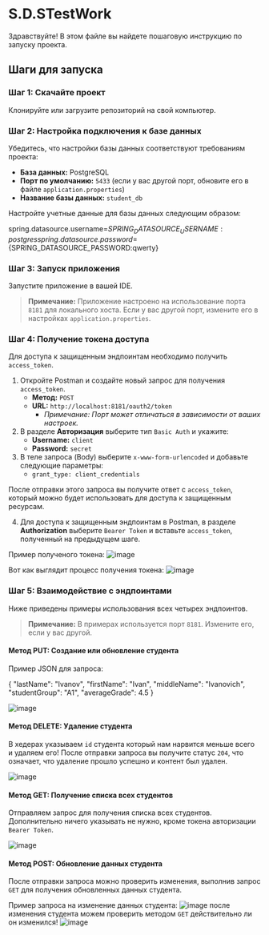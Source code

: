 # S.D.STestWork

Здравствуйте! В этом файле вы найдете пошаговую инструкцию по запуску проекта.

## Шаги для запуска

### Шаг 1: Скачайте проект

Клонируйте или загрузите репозиторий на свой компьютер.

### Шаг 2: Настройка подключения к базе данных

Убедитесь, что настройки базы данных соответствуют требованиям проекта:
- **База данных:** PostgreSQL
- **Порт по умолчанию:** `5433` (если у вас другой порт, обновите его в файле `application.properties`)
- **Название базы данных:** `student_db`

Настройте учетные данные для базы данных следующим образом:

spring.datasource.username=${SPRING_DATASOURCE_USERNAME:postgres}
spring.datasource.password=${SPRING_DATASOURCE_PASSWORD:qwerty}

### Шаг 3: Запуск приложения

Запустите приложение в вашей IDE. 
> **Примечание:** Приложение настроено на использование порта `8181` для локального хоста. Если у вас другой порт, измените его в настройках `application.properties`.

### Шаг 4: Получение токена доступа

Для доступа к защищенным эндпоинтам необходимо получить `access_token`.

1. Откройте Postman и создайте новый запрос для получения `access_token`.
   - **Метод:** `POST`
   - **URL:** `http://localhost:8181/oauth2/token`
     - _Примечание: Порт может отличаться в зависимости от ваших настроек._
2. В разделе **Авторизация** выберите тип `Basic Auth` и укажите:
   - **Username:** `client`
   - **Password:** `secret`
3. В теле запроса (Body) выберите `x-www-form-urlencoded` и добавьте следующие параметры:
   - `grant_type: client_credentials`

После отправки этого запроса вы получите ответ с `access_token`, который можно будет использовать для доступа к защищенным ресурсам.

4. Для доступа к защищенным эндпоинтам в Postman, в разделе **Authorization** выберите `Bearer Token` и вставьте `access_token`, полученный на предыдущем шаге.

Пример полученого токена:
![image](https://github.com/user-attachments/assets/8918192e-1f4b-4131-889a-8f72b7f0f15b)

Вот как выглядит процесс получения токена:
![image](https://github.com/user-attachments/assets/1070f9a5-fc78-4b33-97dc-77dcd3bad714)


### Шаг 5: Взаимодействие с эндпоинтами

Ниже приведены примеры использования всех четырех эндпоинтов. 
> **Примечание:** В примерах используется порт `8181`. Измените его, если у вас другой.

#### Метод PUT: Создание или обновление студента

Пример JSON для запроса:

{
  "lastName": "Ivanov",
  "firstName": "Ivan",
  "middleName": "Ivanovich",
  "studentGroup": "A1",
  "averageGrade": 4.5
}

![image](https://github.com/user-attachments/assets/176d97a3-bf87-4414-a268-5ee358b2e05c)

#### Метод DELETE: Удаление студента

В хедерах указываем `id` студента который нам нарвится меньше всего и удаляем его! После отправки запроса вы получите статус `204`, что означает, что удаление прошло успешно и контент был удален.

![image](https://github.com/user-attachments/assets/f6ed7b73-820a-4d3b-a689-b31aa1af4718)

#### Метод GET: Получение списка всех студентов

Отправляем запрос для получения списка всех студентов. Дополнительно ничего указывать не нужно, кроме токена авторизации `Bearer Token`.

![image](https://github.com/user-attachments/assets/d5cebf27-67ad-44f0-a007-8d9a53fad588)
#### Метод POST: Обновление данных студента

После отправки запроса можно проверить изменения, выполнив запрос `GET` для получения обновленных данных студента.

Пример запроса на изменение данных студента:
![image](https://github.com/user-attachments/assets/0568b57f-2579-49fb-8b00-e457476d64b8)
после изменения студента можем проверить методом `GET` действительно ли он изменился!
![image](https://github.com/user-attachments/assets/f873cb38-7d9f-4b24-bd2d-580796e55820)







